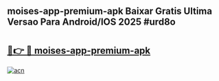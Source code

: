 ## moises-app-premium-apk Baixar Gratis Ultima Versao Para Android/IOS 2025 #urd8o

# <h2><a href="https://ainizakaria.my?title=moises-app-premium-apk&ref=20M">🔗👉 🔴 moises-app-premium-apk</a></h2>

[![acn](https://github.com/user-attachments/assets/0f9c940e-d8b0-45ae-aac7-cd30a18b3e1c)](https://ainizakaria.my?title=moises-app-premium-apk&ref=20M)

